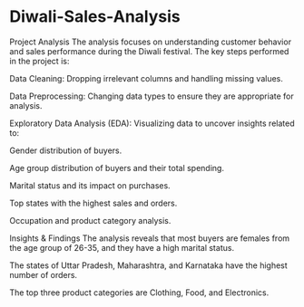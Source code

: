 # Diwali-Sales-Analysis

Project Analysis 
The analysis focuses on understanding customer behavior and sales performance during the Diwali festival. The key steps performed in the project is:

Data Cleaning: Dropping irrelevant columns and handling missing values.

Data Preprocessing: Changing data types to ensure they are appropriate for analysis.

Exploratory Data Analysis (EDA): Visualizing data to uncover insights related to:

Gender distribution of buyers.

Age group distribution of buyers and their total spending.

Marital status and its impact on purchases.

Top states with the highest sales and orders.

Occupation and product category analysis.

Insights & Findings
The analysis reveals that most buyers are females from the age group of 26-35, and they have a high marital status.

The states of Uttar Pradesh, Maharashtra, and Karnataka have the highest number of orders.

The top three product categories are Clothing, Food, and Electronics.
